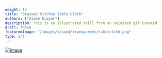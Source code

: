 ```yaml
---
weight: 14
title: "Stained Kitchen Table Cloth"
authors: ["Aimee Kuiper"]
description: This is an illustrated still from an animated gif created in response to a local author's musing on the Minnesota winter, sacridity of home, and younger siblings.
draft: false
featuredImage: "/images/issue4/transparent/tablecloth.png"
type: art
---
```


<a href = "/images/issue4/tablecloth.jpg" data-lightbox="img">![image](/images/issue4/tablecloth.jpg#issues)</a>
